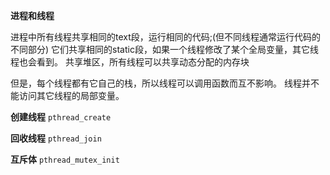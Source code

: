 
 **进程和线程**

 进程中所有线程共享相同的text段，运行相同的代码;(但不同线程通常运行代码的不同部分)
 它们共享相同的static段，如果一个线程修改了某个全局变量，其它线程也会看到。
 共享堆区，所有线程可以共享动态分配的内存块
 
 但是，每个线程都有它自己的栈，所以线程可以调用函数而互不影响。
 线程并不能访问其它线程的局部变量。
 
**创建线程** 
`pthread_create`

**回收线程**
`pthread_join`

**互斥体**
`pthread_mutex_init`
